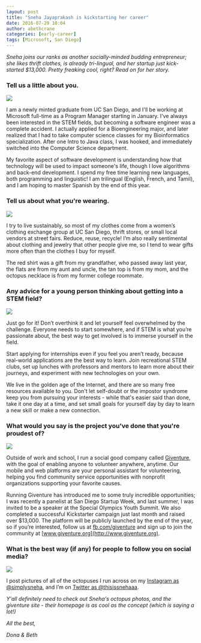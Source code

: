 ```yaml
---
layout: post
title: "Sneha Jayaprakash is kickstarting her career"
date: 2016-07-29 10:04
author: abethcrane
categories: [early-career]
tags: [Microsoft, San Diego]
---
```


*Sneha joins our ranks as another socially-minded budding entrepreneur; she likes thrift clothes, is already tri-lingual, and her startup just kick-started $13,000. Pretty freaking cool, right? Read on for her story.*

### Tell us a little about you.

[![](http://www.fibonaccisequinsblog.com/wp-content/uploads/2016/07/IMG_1416-1024x683.jpg)](http://www.fibonaccisequinsblog.com/wp-content/uploads/2016/07/IMG_1416.jpg)

I am a newly minted graduate from UC San Diego, and I'll be working at Microsoft full-time as a Program Manager starting in January. I’ve always been interested in the STEM fields, but becoming a software engineer was a complete accident. I actually applied for a Bioengineering major, and later realized that I had to take computer science classes for my Bioinformatics specialization. After one Intro to Java class, I was hooked, and immediately switched into the Computer Science department.

My favorite aspect of software development is understanding how that technology will be used to impact someone's life, though I love algorithms and back-end development. I spend my free time learning new languages, both programming and linguistic! I am trilingual (English, French, and Tamil), and I am hoping to master Spanish by the end of this year.

### Tell us about what you're wearing.

[![](http://www.fibonaccisequinsblog.com/wp-content/uploads/2016/07/IMG_1473-1024x683.jpg)](http://www.fibonaccisequinsblog.com/wp-content/uploads/2016/07/IMG_1473.jpg)

I try to live sustainably, so most of my clothes come from a women’s clothing exchange group at UC San Diego, thrift stores, or small local vendors at street fairs. Reduce, reuse, recycle! I’m also really sentimental about clothing and jewelry that other people give me, so I tend to wear gifts more often than the clothes I buy for myself.

The red shirt was a gift from my grandfather, who passed away last year, the flats are from my aunt and uncle, the tan top is from my mom, and the octopus necklace is from my former college roommate.

### Any advice for a young person thinking about getting into a STEM field?

[![](http://www.fibonaccisequinsblog.com/wp-content/uploads/2016/07/IMG_1344-683x1024.jpg)](http://www.fibonaccisequinsblog.com/wp-content/uploads/2016/07/IMG_1344.jpg)

Just go for it! Don’t overthink it and let yourself feel overwhelmed by the challenge. Everyone needs to start somewhere, and if STEM is what you’re passionate about, the best way to get involved is to immerse yourself in the field.

Start applying for internships even if you feel you aren’t ready, because real-world applications are the best way to learn. Join recreational STEM clubs, set up lunches with professors and mentors to learn more about their journeys, and experiment with new technologies on your own.

We live in the golden age of the Internet, and there are so many free resources available to you. Don't let self-doubt or the impostor syndrome keep you from pursuing your interests - while that's easier said than done, take it one day at a time, and set small goals for yourself day by day to learn a new skill or make a new connection.

### What would you say is the project you've done that you're proudest of?

[![](http://www.fibonaccisequinsblog.com/wp-content/uploads/2016/07/IMG_1239-819x1024.jpg)](http://www.fibonaccisequinsblog.com/wp-content/uploads/2016/07/IMG_1239.jpg)

Outside of work and school, I run a social good company called [Giventure](http://www.giventure.org/#about), with the goal of enabling anyone to volunteer anywhere, anytime. Our mobile and web platforms are your personal assistant for volunteering, helping you find community service opportunities with nonprofit organizations supporting your favorite causes.

Running Giventure has introduced me to some truly incredible opportunities; I was recently a panelist at San Diego Startup Week, and last summer, I was invited to be a speaker at the Special Olympics Youth Summit. We also completed a successful Kickstarter campaign just last month and raised over $13,000. The platform will be publicly launched by the end of the year, so if you’re interested, follow us at [fb.com/giventure](https://www.facebook.com/giventure) and sign up to join the community at [www.giventure.org](http://www.giventure.org).

### What is the best way (if any) for people to follow you on social media?

[![](http://www.fibonaccisequinsblog.com/wp-content/uploads/2016/07/IMG_1310-819x1024.jpg)](http://www.fibonaccisequinsblog.com/wp-content/uploads/2016/07/IMG_1310-819x1024.jpg)

I post pictures of all of the octopuses I run across on my [Instagram as @simplysneha](http://instagram.com/simplysneha), and I’m on [Twitter as @thisissnehaaa](http://twitter.com/thisissnehaaa).

*Y'all definitely need to check out Sneha's octopus photos, and the giventure site - their homepage is as cool as the concept (which is saying a lot!)*

*All the best,*

*Dona & Beth*

